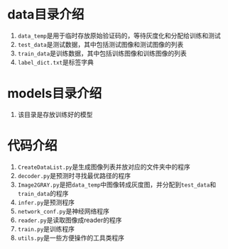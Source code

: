 # data目录介绍
1. `data_temp`是用于临时存放原始验证码的，等待灰度化和分配给训练和测试
2. `test_data`是测试数据，其中包括测试图像和测试图像的列表
3. `train_data`是训练数据，其中包括训练图像和训练图像的列表
4. `label_dict.txt`是标签字典

# models目录介绍
1. 该目录是存放训练好的模型

# 代码介绍
1. `CreateDataList.py`是生成图像列表并放对应的文件夹中的程序
2. `decoder.py`是预测时寻找最优路径的程序
3. `Image2GRAY.py`是把`data_temp`中图像转成灰度图，并分配到`test_data`和`train_data`的程序
4. `infer.py`是预测程序
5. `network_conf.py`是神经网络程序
6. `reader.py`是读取图像成reader的程序
7. `train.py`是训练程序
8. `utils.py`是一些方便操作的工具类程序